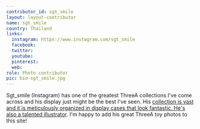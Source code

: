 ```yaml
---
contributor_id: sgt_smile
layout: layout-contributor
name: sgt_smile
country: Thailand
links:
  instagram: https://www.instagram.com/sgt_smile
  facebook: 
  twitter: 
  youtube:
  pinterest: 
  web: 
role: Photo contributor
pic: bio-sgt_smile.jpg
---
```

Sgt_smile (Instagram) has one of the greatest ThreeA collections I've come across and his display just might be the best I've seen. His <a href="https://www.instagram.com/p/B3tJdkUn8jA/" target="_blank">collection is vast and it is meticulously organized in display cases that look fantastic. He's also a <a href="https://www.instagram.com/sgt_smile_art" target="_blank">talented illustrator</a>. I'm happy to add his great ThreeA toy photos to this site!